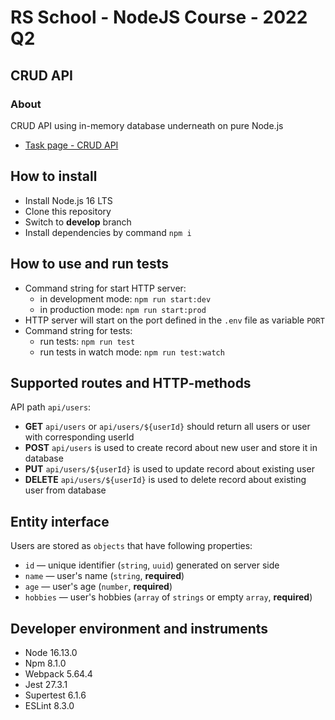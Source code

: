 # RS School - NodeJS Course - 2022 Q2

## CRUD API

### About
CRUD API using in-memory database underneath on pure Node.js
- [Task page - CRUD API](https://github.com/AlreadyBored/nodejs-assignments/blob/main/assignments/crud-api/assignment.md)

## How to install
- Install Node.js 16 LTS
- Clone this repository
- Switch to **develop** branch
- Install dependencies by command `npm i`

## How to use and run tests
- Command string for start HTTP server:
  - in development mode: `npm run start:dev`
  - in production mode: `npm run start:prod`
- HTTP server will start on the port defined in the `.env` file as variable `PORT`
- Command string for tests:
  - run tests: `npm run test`
  - run tests in watch mode: `npm run test:watch`

## Supported routes and HTTP-methods
API path `api/users`:
- **GET** `api/users` or `api/users/${userId}` should return all users or user with corresponding userId
- **POST** `api/users` is used to create record about new user and store it in database
- **PUT** `api/users/${userId}` is used to update record about existing user
- **DELETE** `api/users/${userId}` is used to delete record about existing user from database

## Entity interface
Users are stored as `objects` that have following properties:
- `id` — unique identifier (`string`, `uuid`) generated on server side
- `name` — user's name (`string`, **required**)
- `age` — user's age (`number`, **required**)
- `hobbies` — user's hobbies (`array` of `strings` or empty `array`, **required**)

## Developer environment and instruments
- Node 16.13.0
- Npm 8.1.0
- Webpack 5.64.4
- Jest 27.3.1
- Supertest 6.1.6
- ESLint 8.3.0